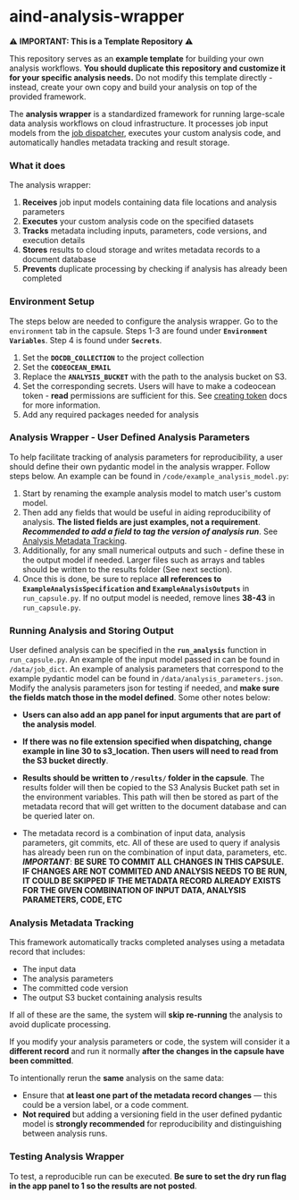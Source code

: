 # aind-analysis-wrapper

⚠️ **IMPORTANT: This is a Template Repository** ⚠️

This repository serves as an **example template** for building your own analysis workflows. **You should duplicate this repository and customize it for your specific analysis needs.** Do not modify this template directly - instead, create your own copy and build your analysis on top of the provided framework.

The **analysis wrapper** is a standardized framework for running large-scale data analysis workflows on cloud infrastructure. It processes job input models from the [job dispatcher](https://github.com/AllenNeuralDynamics/aind-analysis-job-dispatch), executes your custom analysis code, and automatically handles metadata tracking and result storage.

### What it does

The analysis wrapper:
1. **Receives** job input models containing data file locations and analysis parameters
2. **Executes** your custom analysis code on the specified datasets
3. **Tracks** metadata including inputs, parameters, code versions, and execution details
4. **Stores** results to cloud storage and writes metadata records to a document database
5. **Prevents** duplicate processing by checking if analysis has already been completed

### Environment Setup
The steps below are needed to configure the analysis wrapper. Go to the `environment` tab in the capsule. Steps 1-3 are found under **`Environment Variables`**. Step 4 is found under **`Secrets`**.
1. Set the **`DOCDB_COLLECTION`** to the project collection
2. Set the **`CODEOCEAN_EMAIL`** 
3. Replace the **`ANALYSIS_BUCKET`** with the path to the analysis bucket on S3.
4. Set the corresponding secrets. Users will have to make a codeocean token - **read** permissions are sufficient for this. See [creating token](https://docs.codeocean.com/user-guide/code-ocean-api/authentication#to-create-an-access-token) docs for more information.
5. Add any required packages needed for analysis

### Analysis Wrapper - User Defined Analysis Parameters
To help facilitate tracking of analysis parameters for reproducibility, a user should define their own pydantic model in the analysis wrapper. Follow steps below. An example can be found in `/code/example_analysis_model.py`:

1. Start by renaming the example analysis model to match user's custom model.
2. Then add any fields that would be useful in aiding reproducibility of analysis. **The listed fields are just examples, not a requirement**. ***Recommended to add a field to tag the version of analysis run***. See [Analysis Metadata Tracking](#analysis-metadata-tracking).
3. Additionally, for any small numerical outputs and such - define these in the output model if needed. Larger files such as arrays and tables should be written to the results folder (See next section).
4. Once this is done, be sure to replace **all references to `ExampleAnalysisSpecification` and `ExampleAnalysisOutputs`** in `run_capsule.py`. If no output model is needed, remove lines **38-43** in `run_capsule.py`.

### Running Analysis and Storing Output
User defined analysis can be specified in the **`run_analysis`** function in `run_capsule.py`. An example of the input model passed in can be found in `/data/job_dict`. An example of analysis parameters that correspond to the example pydantic model can be found in `/data/analysis_parameters.json`. Modify the analysis parameters json for testing if needed, and **make sure the fields match those in the model defined**. Some other notes below:

* **Users can also add an app panel for input arguments that are part of the analysis model**.

* **If there was no file extension specified when dispatching, change example in line 30 to s3_location. Then users will need to read from the S3 bucket directly**.

* **Results should be written to **`/results/`** folder in the capsule**. The results folder will then be copied to the S3 Analysis Bucket path set in the environment variables. This path will then be stored as part of the metadata record that will get written to the document database and can be queried later on.

* The metadata record is a combination of input data, analysis parameters, git commits, etc. All of these are used to query if analysis has already been run on the combination of input data, parameters, etc. ***IMPORTANT***: **BE SURE TO COMMIT ALL CHANGES IN THIS CAPSULE. IF CHANGES ARE NOT COMMITED AND ANALYSIS NEEDS TO BE RUN, IT COULD BE SKIPPED IF THE METADATA RECORD ALREADY EXISTS FOR THE GIVEN COMBINATION OF INPUT DATA, ANALYSIS PARAMETERS, CODE, ETC**

### Analysis Metadata Tracking

This framework automatically tracks completed analyses using a metadata record that includes:
- The input data
- The analysis parameters
- The committed code version
- The output S3 bucket containing analysis results

If all of these are the same, the system will **skip re-running** the analysis to avoid duplicate processing.

If you modify your analysis parameters or code, the system will consider it a **different record** and run it normally **after the changes in the capsule have been committed**.

To intentionally rerun the **same** analysis on the same data:
- Ensure that **at least one part of the metadata record changes** — this could be a version label, or a code comment.
- **Not required** but adding a versioning field in the user defined pydantic model is **strongly recommended** for reproducibility and distinguishing between analysis runs.

### Testing Analysis Wrapper
To test, a reproducible run can be executed. **Be sure to set the dry run flag in the app panel to 1 so the results are not posted**.
